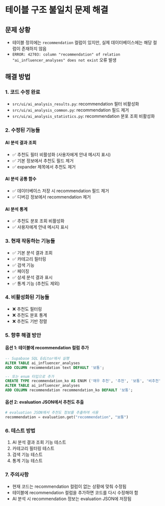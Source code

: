 # 테이블 구조 불일치 문제 해결

## 문제 상황
- 테이블 정의에는 `recommendation` 컬럼이 있지만, 실제 데이터베이스에는 해당 컬럼이 존재하지 않음
- `ERROR: 42703: column "recommendation" of relation "ai_influencer_analyses" does not exist` 오류 발생

## 해결 방법

### 1. 코드 수정 완료
- `src/ui/ai_analysis_results.py`: recommendation 필터 비활성화
- `src/ui/ai_analysis_common.py`: recommendation 필드 제거
- `src/ui/ai_analysis_statistics.py`: recommendation 분포 조회 비활성화

### 2. 수정된 기능들

#### **AI 분석 결과 조회**
- ✅ 추천도 필터 비활성화 (사용자에게 안내 메시지 표시)
- ✅ 기본 정보에서 추천도 필드 제거
- ✅ expander 제목에서 추천도 제거

#### **AI 분석 공통 함수**
- ✅ 데이터베이스 저장 시 recommendation 필드 제거
- ✅ 디버깅 정보에서 recommendation 제거

#### **AI 분석 통계**
- ✅ 추천도 분포 조회 비활성화
- ✅ 사용자에게 안내 메시지 표시

### 3. 현재 작동하는 기능들
- ✅ 기본 분석 결과 조회
- ✅ 카테고리 필터링
- ✅ 검색 기능
- ✅ 페이징
- ✅ 상세 분석 결과 표시
- ✅ 통계 기능 (추천도 제외)

### 4. 비활성화된 기능들
- ❌ 추천도 필터링
- ❌ 추천도 분포 통계
- ❌ 추천도 기반 정렬

### 5. 향후 해결 방안

#### **옵션 1: 테이블에 recommendation 컬럼 추가**
```sql
-- Supabase SQL Editor에서 실행
ALTER TABLE ai_influencer_analyses 
ADD COLUMN recommendation text DEFAULT '보통';

-- 또는 enum 타입으로 추가
CREATE TYPE recommendation_ko AS ENUM ('매우 추천', '추천', '보통', '비추천', '매우 비추천', '조건부');
ALTER TABLE ai_influencer_analyses 
ADD COLUMN recommendation recommendation_ko DEFAULT '보통';
```

#### **옵션 2: evaluation JSON에서 추천도 추출**
```python
# evaluation JSON에서 추천도 정보를 추출하여 사용
recommendation = evaluation.get("recommendation", "보통")
```

### 6. 테스트 방법
1. AI 분석 결과 조회 기능 테스트
2. 카테고리 필터링 테스트
3. 검색 기능 테스트
4. 통계 기능 테스트

### 7. 주의사항
- 현재 코드는 recommendation 컬럼이 없는 상황에 맞춰 수정됨
- 테이블에 recommendation 컬럼을 추가하면 코드를 다시 수정해야 함
- AI 분석 시 recommendation 정보는 evaluation JSON에 저장됨
